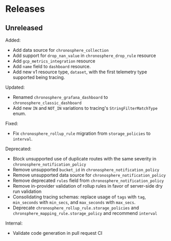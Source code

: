 # Releases

## Unreleased

Added:
- Add data source for `chronosphere_collection`
- Add support for `drop_nan_value` in `chronosphere_drop_rule` resource
- Add `gcp_metrics_integration` resource
- Add `name` field to `dashboard` resource.
- Add new v1 resource type, `dataset`, with the first telemetry type supported being tracing.

Updated:
- Renamed `chronosphere_grafana_dashboard` to `chronosphere_classic_dashboard`
- Add new `IN` and `NOT_IN` variations to tracing's `StringFilterMatchType` enum.

Fixed:
- Fix `chronosphere_rollup_rule` migration from `storage_policies` to `interval`.

Deprecated:
- Block unsupported use of duplicate routes with the same severity in `chronosphere_notification_policy`
- Remove unsupported `bucket_id` in `chronosphere_notification_policy`
- Remove unsupported data source for `chronosphere_notification_policy`
- Remove deprecated `rules` field from `chronosphere_notification_policy`
- Remove in-provider validation of rollup rules in favor of server-side dry run validation
- Consolidating tracing schemas: replace usage of `tags` with `tag`, `min_seconds` with `min_secs`, and `max_seconds` with `max_secs`.
- Deprecate `chronosphere_rollup_rule.storage_policies` and `chronsphere_mapping_rule.storage_policy` and recommend `interval`

Internal:
- Validate code generation in pull request CI
